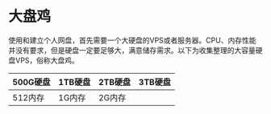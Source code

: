 
# 大盘鸡

使用和建立个人网盘，首先需要一个大硬盘的VPS或者服务器。CPU、内存性能并没有要求，但是硬盘一定要足够大，满意储存需求。以下为收集整理的大容量硬盘VPS，俗称大盘鸡。

| 500G硬盘 | 1TB硬盘 | 2TB硬盘 | 3TB硬盘 |
|---------|--------|---------|------
| 512内存 | 1G内存 | 2G内存 |


<!--stackedit_data:
eyJoaXN0b3J5IjpbLTE3Mjk1NDE1ODUsLTcxMjA4MjMxXX0=
-->
